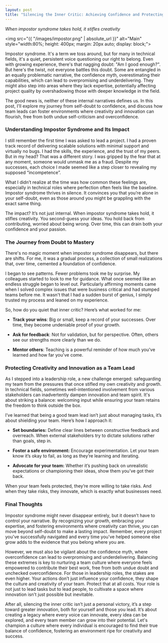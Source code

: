 ```yaml
---
layout: post  
title: "Silencing the Inner Critic: Achieving Confidence and Protecting Innovation"
---
```

_When impostor syndrome takes hold, it stifles creativity_

<!--more--> 

<img src="{{ "/images/impostor.png" | absolute_url }}" alt="Main" style="width:80%; height: 400px; margin: 20px auto; display: block;">

Impostor syndrome. It's a term we toss around, but for many in technical fields, it's a quiet, persistent voice questioning our right to belong. Even with growing experience, there's that nagging doubt: "Am I good enough?". But here's the twist, not everyone battles this doubt. Some are entangled in an equally problematic narrative, the confidence myth, overestimating their capabilities, which can lead to overpromising and underdelivering. They might also step into areas where they lack expertise, potentially affecting project quality by overshadowing those with deeper knowledge in the field.

The good news is, neither of these internal narratives defines us. In this post, I'll explore my journey from self-doubt to confidence, and discuss how team leads can foster environments where creativity and innovation can flourish, free from both undue self-criticism and overconfidence.

### Understanding Impostor Syndrome and Its Impact
I still remember the first time I was asked to lead a project. I had a proven track record of delivering scalable solutions with minimal support and virtually no bugs. I had the skills, the experience, and the trust of my peers. But in my head? That was a different story. I was gripped by the fear that at any moment, someone would unmask me as a fraud. Despite my successes, each choice I made seemed like a step closer to revealing my supposed “incompetence”.

What I didn’t realize at the time was how common these feelings are, especially in technical roles where perfection often feels like the baseline. Impostor syndrome thrives in silence. It convinces you that you’re alone in your self-doubt, even as those around you might be grappling with the exact same thing.

The impact? It’s not just internal. When impostor syndrome takes hold, it stifles creativity. You second-guess your ideas. You hold back from contributing, worried about being wrong. Over time, this can drain both your confidence and your passion.

### The Journey from Doubt to Mastery
There's no magic moment when impostor syndrome disappears, but there are shifts. For me, it was a gradual process, a collection of small realizations that, over time, cemented a foundation of confidence. 

I began to see patterns. Fewer problems took me by surprise. My colleagues started to look to me for guidance. What once seemed like an endless struggle began to level out. Particularly affirming moments came when I solved complex issues that were business critical and had stumped teams before me. It wasn't that I had a sudden burst of genius, I simply trusted my process and leaned on my experience.

So, how do you quiet that inner critic? Here’s what worked for me:

*   **Track your wins**: Big or small, keep a record of your successes. Over time, they become undeniable proof of your growth.
    
*   **Ask for feedback**: Not for validation, but for perspective. Often, others see our strengths more clearly than we do.
    
*   **Mentor others**: Teaching is a powerful reminder of how much you've learned and how far you've come.
    

### Protecting Creativity and Innovation as a Team Lead
As I stepped into a leadership role, a new challenge emerged: safeguarding my team from the pressures that once stifled my own creativity and growth. In technical fields, sometimes well-intentioned involvement from various stakeholders can inadvertently dampen innovation and team spirit. It's about striking a balance: welcoming input while ensuring your team retains the freedom to think outside the box.

I’ve learned that being a good team lead isn’t just about managing tasks, it’s about shielding your team. Here’s how I approach it:

*   **Set boundaries:** Define clear lines between constructive feedback and overreach. When external stakeholders try to dictate solutions rather than goals, step in.
    
*   **Foster a safe environment:** Encourage experimentation. Let your team know it’s okay to fail, as long as they’re learning and iterating.
    
*   **Advocate for your team:** Whether it’s pushing back on unrealistic expectations or championing their ideas, show them you’ve got their back.
    

When your team feels protected, they’re more willing to take risks. And when they take risks, they innovate, which is exactly what businesses need.

### Final Thoughts
Impostor syndrome might never disappear entirely, but it doesn’t have to control your narrative. By recognizing your growth, embracing your expertise, and fostering environments where creativity can thrive, you can move beyond self-doubt to make a lasting impact. Remember, every project you've successfully navigated and every time you've helped someone else grow adds to the evidence that you belong where you are.

However, we must also be vigilant about the confidence myth, where overconfidence can lead to overpromising and underdelivering. Balancing these extremes is key to nurturing a team culture where everyone feels empowered to contribute their best work, free from both undue doubt and unchecked overconfidence. For those in leadership roles, the stakes are even higher. Your actions don’t just influence your confidence, they shape the culture and creativity of your team. Protect that at all costs. Your role is not just to lead tasks but to lead people, to cultivate a space where innovation isn't just possible but inevitable.

After all, silencing the inner critic isn’t just a personal victory, it’s a step toward greater innovation, both for yourself and those you lead. It’s about creating a legacy where every voice can innovate, every idea can be explored, and every team member can grow into their potential. Let's champion a culture where every individual is encouraged to find their true balance of confidence, fostering an environment ripe for creativity and success.
